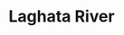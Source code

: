 ---
title: "Laghata River"
title_bn: "লাঘাটা নদী"
description: "The river passes through Komolgonj in Moulavibazar and it is famous for collecting fine sand."
---